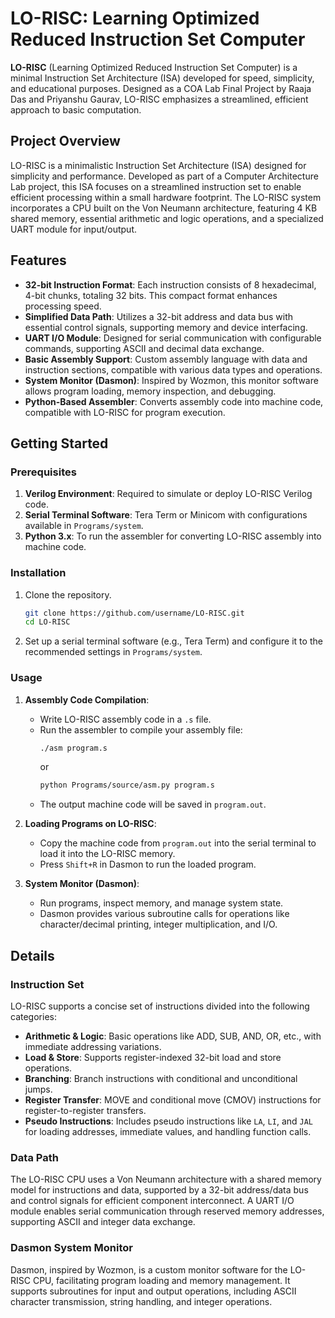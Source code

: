 # LO-RISC: Learning Optimized Reduced Instruction Set Computer

**LO-RISC** (Learning Optimized Reduced Instruction Set Computer) is a minimal Instruction Set Architecture (ISA) developed for speed, simplicity, and educational purposes. Designed as a COA Lab Final Project by Raaja Das and Priyanshu Gaurav, LO-RISC emphasizes a streamlined, efficient approach to basic computation.

## Project Overview

LO-RISC is a minimalistic Instruction Set Architecture (ISA) designed for simplicity and performance. Developed as part of a Computer Architecture Lab project, this ISA focuses on a streamlined instruction set to enable efficient processing within a small hardware footprint. The LO-RISC system incorporates a CPU built on the Von Neumann architecture, featuring 4 KB shared memory, essential arithmetic and logic operations, and a specialized UART module for input/output.

## Features

- **32-bit Instruction Format**: Each instruction consists of 8 hexadecimal, 4-bit chunks, totaling 32 bits. This compact format enhances processing speed.
- **Simplified Data Path**: Utilizes a 32-bit address and data bus with essential control signals, supporting memory and device interfacing.
- **UART I/O Module**: Designed for serial communication with configurable commands, supporting ASCII and decimal data exchange.
- **Basic Assembly Support**: Custom assembly language with data and instruction sections, compatible with various data types and operations.
- **System Monitor (Dasmon)**: Inspired by Wozmon, this monitor software allows program loading, memory inspection, and debugging.
- **Python-Based Assembler**: Converts assembly code into machine code, compatible with LO-RISC for program execution.

## Getting Started

### Prerequisites

1. **Verilog Environment**: Required to simulate or deploy LO-RISC Verilog code.
2. **Serial Terminal Software**: Tera Term or Minicom with configurations available in `Programs/system`.
3. **Python 3.x**: To run the assembler for converting LO-RISC assembly into machine code.

### Installation

1. Clone the repository.
   ```bash
   git clone https://github.com/username/LO-RISC.git
   cd LO-RISC
   ```

2. Set up a serial terminal software (e.g., Tera Term) and configure it to the recommended settings in `Programs/system`.

### Usage

1. **Assembly Code Compilation**:
   - Write LO-RISC assembly code in a `.s` file.
   - Run the assembler to compile your assembly file:
     ```bash
     ./asm program.s
     ```
     or
     ```bash
     python Programs/source/asm.py program.s
     ```
   - The output machine code will be saved in `program.out`.

2. **Loading Programs on LO-RISC**:
   - Copy the machine code from `program.out` into the serial terminal to load it into the LO-RISC memory.
   - Press `Shift+R` in Dasmon to run the loaded program.

3. **System Monitor (Dasmon)**:
   - Run programs, inspect memory, and manage system state.
   - Dasmon provides various subroutine calls for operations like character/decimal printing, integer multiplication, and I/O.

## Details

### Instruction Set

LO-RISC supports a concise set of instructions divided into the following categories:

- **Arithmetic & Logic**: Basic operations like ADD, SUB, AND, OR, etc., with immediate addressing variations.
- **Load & Store**: Supports register-indexed 32-bit load and store operations.
- **Branching**: Branch instructions with conditional and unconditional jumps.
- **Register Transfer**: MOVE and conditional move (CMOV) instructions for register-to-register transfers.
- **Pseudo Instructions**: Includes pseudo instructions like `LA`, `LI`, and `JAL` for loading addresses, immediate values, and handling function calls.

### Data Path

The LO-RISC CPU uses a Von Neumann architecture with a shared memory model for instructions and data, supported by a 32-bit address/data bus and control signals for efficient component interconnect. A UART I/O module enables serial communication through reserved memory addresses, supporting ASCII and integer data exchange.

### Dasmon System Monitor

Dasmon, inspired by Wozmon, is a custom monitor software for the LO-RISC CPU, facilitating program loading and memory management. It supports subroutines for input and output operations, including ASCII character transmission, string handling, and integer operations.
